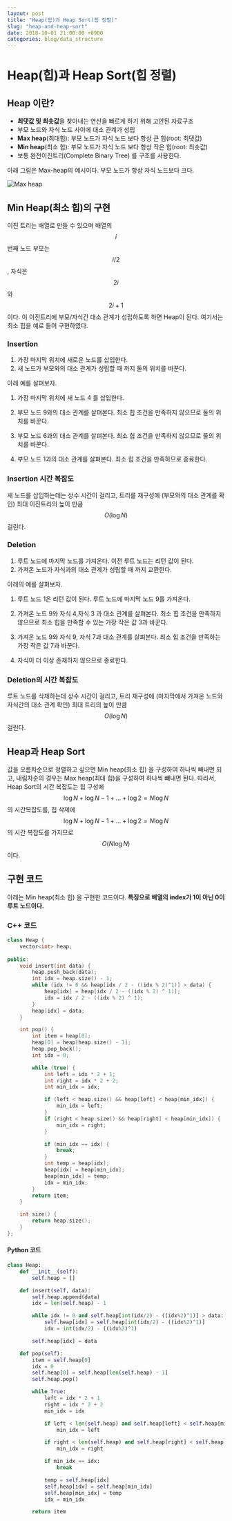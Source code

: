 ```yaml
---
layout: post
title: "Heap(힙)과 Heap Sort(힙 정렬)"
slug: "heap-and-heap-sort"
date: 2018-10-01 21:00:00 +0900
categories: blog/data_structure
---
```




# Heap(힙)과 Heap Sort(힙 정렬)

## Heap 이란?

- **최댓값 및 최솟값**을 찾아내는 연산을 빠르게 하기 위해 고안된 자료구조
- 부모 노드와 자식 노드 사이에 대소 관계가 성립
- **Max heap**(최대힙): 부모 노드가 자식 노드 보다 항상 큰 힙(root: 최댓값)
- **Min heap**(최소 힙): 부모 노드가 자식 노드 보다 항상 작은 힙(root: 최솟값)
- 보통 완전이진트리(Complete Binary Tree) 를 구조를 사용한다.

아래 그림은 Max-heap의 예시이다. 부모 노드가 항상 자식 노드보다 크다.

![Max heap](https://upload.wikimedia.org/wikipedia/commons/thumb/3/38/Max-Heap.svg/330px-Max-Heap.svg.png)



## Min Heap(최소 힙)의 구현

이진 트리는 배열로 만들 수 있으며 배열의 $$i$$ 번째 노드 부모는 $$i/2$$ , 자식은 $$2i$$ 와 $$2i+1$$ 이다. 이 이진트리에 부모/자식간 대소 관계가 성립하도록 하면 Heap이 된다. 여기서는 최소 힙을 예로 들어 구현하였다.

### Insertion

1. 가장 마지막 위치에 새로운 노드를 삽입한다.
2. 새 노드가 부모와의 대소 관계가 성립할 때 까지 둘의 위치를 바꾼다.



아래 예를 살펴보자.



1. 가장 마지막 위치에 새 노드 4 를 삽입한다.

2. 부모 노드 9와의 대소 관계를 살펴본다. 최소 힙 조건을 만족하지 않으므로 둘의 위치를 바꾼다.

3. 부모 노드 6과의 대소 관계를 살펴본다. 최소 힙 조건을 만족하지 않으므로 둘의 위치를 바꾼다.

4. 부모 노드 1과의 대소 관계를 살펴본다. 최소 힙 조건을 만족하므로 종료한다.



### Insertion 시간 복잡도

새 노드를 삽입하는데는 상수 시간이 걸리고, 트리를 재구성에 (부모와의 대소 관계를 확인) 최대 이진트리의 높이 만큼 $$O(\log{N})$$ 걸린다.



### Deletion

1. 루트 노드에 마지막 노드를 가져온다. 이전 루트 노드는 리턴 값이 된다.
2. 가져온 노드가 자식과의 대소 관계가 성립할 때 까지 교환한다.



아래의 예를 살펴보자.



1. 루트 노드 1은 리턴 값이 된다. 루트 노드에 마지막 노드 9를 가져온다.

2. 가져온 노드 9와 자식 4,자식 3 과 대소 관계를 살펴본다. 최소 힙 조건을 만족하지 않으므로 최소 힙을 만족할 수 있는 가장 작은 값 3과 바꾼다.

3. 가져온 노드 9와 자식 9, 자식 7과 대소 관계를 살펴본다. 최소 힙 조건을 만족하는 가장 작은 값 7과  바꾼다.

4. 자식이 더 이상 존재하지 않으므로 종료한다.



### Deletion의 시간 복잡도

루트 노드를 삭제하는데 상수 시간이 걸리고, 트리 재구성에 (마지막에서 가져온 노드와 자식간의 대소 관계 확인) 최대 트리의 높이 만큼 $$O(\log{N})$$ 걸린다.



## Heap과 Heap Sort

값을 오름차순으로 정렬하고 싶으면 Min heap(최소 힙) 을 구성하여 하나씩 빼내면 되고, 내림차순의 경우는 Max heap(최대 힙)을 구성하여 하나씩 뺴내면 된다. 따라서, Heap Sort의 시간 복잡도는 힙 구성에 $$\log{N} + \log{N-1} + ... + \log2 = N\log{N}$$ 의 시간복잡도를, 힙 삭제에 $$\log{N} + \log{N-1} + ... + \log2 = N\log{N}$$ 의 시간 복잡도를 가지므로 $$O(N\log{N})$$ 이다.



## 구현 코드

아래는 Min heap(최소 힙) 을 구현한 코드이다. **특징으로 배열의 index가 1이 아닌 0이 루트 노드이다.**

### C++ 코드

```c++
class Heap {
	vector<int> heap;
	
public:
	void insert(int data) {
		heap.push_back(data);
		int idx = heap.size() - 1;
		while (idx != 0 && heap[idx / 2 - ((idx % 2)^1)] > data) {
			heap[idx] = heap[idx / 2 - ((idx % 2) ^ 1)];
			idx = idx / 2 - ((idx % 2) ^ 1);
		}
		heap[idx] = data;
	}

	int pop() {
		int item = heap[0];
		heap[0] = heap[heap.size() - 1];
		heap.pop_back();
		int idx = 0;

		while (true) {
			int left = idx * 2 + 1;
			int right = idx * 2 + 2;
			int min_idx = idx;

			if (left < heap.size() && heap[left] < heap[min_idx]) {
				min_idx = left;
			}
			if (right < heap.size() && heap[right] < heap[min_idx]) {
				min_idx = right;
			}

			if (min_idx == idx) {
				break;
			}
			int temp = heap[idx];
			heap[idx] = heap[min_idx];
			heap[min_idx] = temp;
			idx = min_idx;
		}	
		return item;
	}

	int size() {
		return heap.size();
	}
};
```



#### Python 코드

```python
class Heap:
    def __init__(self):
        self.heap = []

    def insert(self, data):
        self.heap.append(data)
        idx = len(self.heap) - 1

        while idx != 0 and self.heap[int(idx/2) - ((idx%2)^1)] > data:
            self.heap[idx] = self.heap[int(idx/2) - ((idx%2)^1)]
            idx = int(idx/2) - ((idx%2)^1)

        self.heap[idx] = data

    def pop(self):
        item = self.heap[0]
        idx = 0
        self.heap[0] = self.heap[len(self.heap) - 1]
        self.heap.pop()

        while True:
            left = idx * 2 + 1
            right = idx * 2 + 2
            min_idx = idx

            if left < len(self.heap) and self.heap[left] < self.heap[min_idx]:
                min_idx = left

            if right < len(self.heap) and self.heap[right] < self.heap[min_idx]:
                min_idx = right

            if min_idx == idx:
                break

            temp = self.heap[idx]
            self.heap[idx] = self.heap[min_idx]
            self.heap[min_idx] = temp
            idx = min_idx

        return item
```

